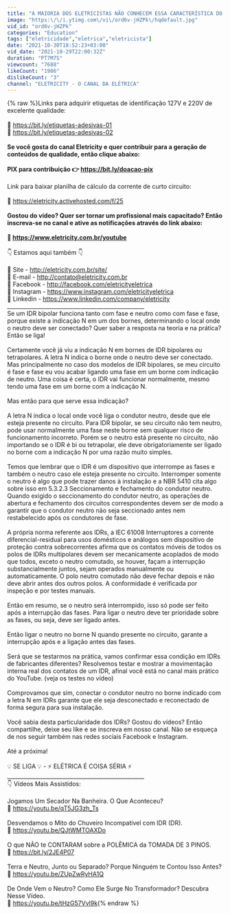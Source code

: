```yaml
---
title: "A MAIORIA DOS ELETRICISTAS NÃO CONHECEM ESSA CARACTERÍSTICA DO IDR."
image: "https:\/\/i.ytimg.com\/vi\/ord6v-jHZPk\/hqdefault.jpg"
vid_id: "ord6v-jHZPk"
categories: "Education"
tags: ["eletricidade","eletrica","eletricista"]
date: "2021-10-30T18:52:23+03:00"
vid_date: "2021-10-29T22:00:32Z"
duration: "PT7M7S"
viewcount: "7688"
likeCount: "1906"
dislikeCount: "3"
channel: "ELETRICITY - O CANAL DA ELÉTRICA"
---
```

{% raw %}Links para adquirir etiquetas de identificação 127V e 220V de excelente qualidade: <br /><br />🔗 <a rel="nofollow" target="blank" href="https://bit.ly/etiquetas-adesivas-01">https://bit.ly/etiquetas-adesivas-01</a><br />🔗 <a rel="nofollow" target="blank" href="https://bit.ly/etiquetas-adesivas-02">https://bit.ly/etiquetas-adesivas-02</a><br />__________________________________________________<br />Se você gosta do canal Eletricity e quer contribuir para a geração de conteúdos de qualidade, então clique abaixo: <br /><br />PIX para contribuição 👉 <a rel="nofollow" target="blank" href="https://bit.ly/doacao-pix">https://bit.ly/doacao-pix</a><br />__________________________________________________<br />Link para baixar planilha de cálculo da corrente de curto circuito:<br /><br />🔗 <a rel="nofollow" target="blank" href="https://eletricity.activehosted.com/f/25">https://eletricity.activehosted.com/f/25</a><br />__________________________________________________<br />Gostou do vídeo? Quer ser tornar um profissional mais capacitado? Então inscreva-se no canal e ative as notificações através do link abaixo:<br /><br />🔗 <a rel="nofollow" target="blank" href="https://www.eletricity.com.br/youtube">https://www.eletricity.com.br/youtube</a><br />__________________________________________________ <br />👇 Estamos aqui também 👇<br /><br />🔌 Site - <a rel="nofollow" target="blank" href="http://eletricity.com.br/site/">http://eletricity.com.br/site/</a> <br />🔌 E-mail - <a rel="nofollow" target="blank" href="http://contato@eletricity.com.br">http://contato@eletricity.com.br</a> <br />🔌 Facebook - <a rel="nofollow" target="blank" href="http://facebook.com/eletricityeletrica">http://facebook.com/eletricityeletrica</a> <br />🔌 Instagram - <a rel="nofollow" target="blank" href="https://www.instagram.com/eletricityeletrica">https://www.instagram.com/eletricityeletrica</a> <br />🔌 Linkedin - <a rel="nofollow" target="blank" href="https://www.linkedin.com/company/eletricity">https://www.linkedin.com/company/eletricity</a><br />__________________________________________________ <br />Se um IDR bipolar funciona tanto com fase e neutro como com fase e fase, porque existe a indicação N em um dos bornes, determinando o local onde o neutro deve ser conectado?  Quer saber a resposta na teoria e na prática? Então se liga!<br /><br />Certamente você já viu a indicação N em bornes de IDR bipolares ou tetrapolares. A letra N indica o borne onde o neutro deve ser conectado. Mas principalmente no caso dos modelos de IDR bipolares, se meu circuito é fase e fase eu vou acabar ligando uma fase em um borne com indicação de neutro. Uma coisa é certa, o IDR vai funcionar normalmente, mesmo tendo uma fase em um borne com a indicação N.<br /><br />Mas então para que serve essa indicação?<br /><br />A letra N indica o local onde você liga o condutor neutro, desde que ele esteja presente no circuito. Para IDR bipolar, se seu circuito não tem neutro, pode usar normalmente uma fase neste borne sem qualquer risco de funcionamento incorreto. Porém se o neutro está presente no circuito, não importando se o IDR é bi ou tetrapolar, ele deve obrigatoriamente ser ligado no borne com a indicação N por uma razão muito simples.<br /><br />Temos que lembrar que o IDR é um dispositivo que interrompe as fases e também o neutro caso ele esteja presente no circuito. Interromper somente o neutro é algo que pode trazer danos à instalação e a NBR 5410 cita algo sobre isso em 5.3.2.3 Seccionamento e fechamento do condutor neutro. Quando exigido o seccionamento do condutor neutro, as operações de abertura e fechamento dos circuitos correspondentes devem ser de modo a garantir que o condutor neutro não seja seccionado antes nem restabelecido após os condutores de fase.<br /><br />A própria norma referente aos IDRs, a IEC 61008 Interruptores a corrente diferencial-residual para usos domésticos e análogos sem dispositivo de proteção contra sobrecorrentes afirma que os contatos móveis de todos os polos de IDRs multipolares devem ser mecanicamente acoplados de modo que todos, exceto o neutro comutado, se houver, façam a interrupção substancialmente juntos, sejam operados manualmente ou automaticamente. O polo neutro comutado não deve fechar depois e não deve abrir antes dos outros polos. A conformidade é verificada por inspeção e por testes manuais.<br /><br />Então em resumo, se o neutro será interrompido, isso só pode ser feito após a interrupção das fases. Para ligar o neutro deve ter prioridade sobre as fases, ou seja, deve ser ligado antes.<br /><br />Então ligar o neutro no borne N quando presente no circuito, garante a interrupção após e a ligação antes das fases.<br /><br />Será que se testarmos na prática, vamos confirmar essa condição em IDRs de fabricantes diferentes? Resolvemos testar e mostrar a movimentação interna real dos contatos de um IDR, afinal você está no canal mais prático do YouTube. (veja os testes no vídeo)<br /><br />Comprovamos que sim, conectar o condutor neutro no borne indicado com a letra N em IDRs garante que ele seja desconectado e reconectado de forma segura para sua instalação.<br /><br />Você sabia desta particularidade dos IDRs? Gostou do vídeos? Então compartilhe, deixe seu like e se inscreva em nosso canal. Não se esqueça de nos seguir também nas redes sociais Facebook e Instagram.<br /><br />Até a próxima!<br /><br />💡 SE LIGA 💡 - ⚡ ELÉTRICA É COISA SÉRIA ⚡ <br />__________________________________________________<br />👇 Vídeos Mais Assistidos:<br /><br />Jogamos Um Secador Na Banheira. O Que Aconteceu?<br />🎥 <a rel="nofollow" target="blank" href="https://youtu.be/qT5JG3zh_Ts">https://youtu.be/qT5JG3zh_Ts</a><br /><br />Desvendamos o Mito do Chuveiro Incompatível com IDR (DR). <br />🎥 <a rel="nofollow" target="blank" href="https://youtu.be/QJtWMTOAXDo">https://youtu.be/QJtWMTOAXDo</a><br /><br />O que NÃO te CONTARAM sobre a POLÊMICA da TOMADA DE 3 PINOS.<br />🎥 <a rel="nofollow" target="blank" href="https://bit.ly/2JE4P07">https://bit.ly/2JE4P07</a><br /><br />Terra e Neutro, Junto ou Separado? Porque Ninguém te Contou Isso Antes? <br />🎥 <a rel="nofollow" target="blank" href="https://youtu.be/ZUpZwRyHA1Q">https://youtu.be/ZUpZwRyHA1Q</a><br /><br />De Onde Vem o Neutro? Como Ele Surge No Transformador? Descubra Nesse Vídeo.<br />🎥 <a rel="nofollow" target="blank" href="https://youtu.be/tHzG57Vvl9k">https://youtu.be/tHzG57Vvl9k</a>{% endraw %}
